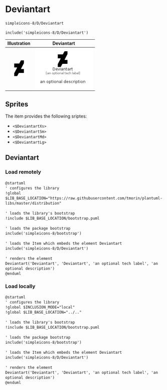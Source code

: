 # Deviantart


```text
simpleicons-8/D/Deviantart
```

```text
include('simpleicons-8/D/Deviantart')
```



| Illustration | Deviantart |
| :---: | :---: |
| ![illustration for Illustration](../../simpleicons-8/D/Deviantart.png) | ![illustration for Deviantart](../../simpleicons-8/D/Deviantart.Local.png) |



## Sprites
The item provides the following sriptes:

- `<$DeviantartXs>`
- `<$DeviantartSm>`
- `<$DeviantartMd>`
- `<$DeviantartLg>`





## Deviantart

### Load remotely
```plantuml
@startuml
' configures the library
!global $LIB_BASE_LOCATION="https://raw.githubusercontent.com/tmorin/plantuml-libs/master/distribution"

' loads the library's bootstrap
!include $LIB_BASE_LOCATION/bootstrap.puml

' loads the package bootstrap
include('simpleicons-8/bootstrap')

' loads the Item which embeds the element Deviantart
include('simpleicons-8/D/Deviantart')

' renders the element
Deviantart('Deviantart', 'Deviantart', 'an optional tech label', 'an optional description')
@enduml
```

### Load locally
```plantuml
@startuml
' configures the library
!global $INCLUSION_MODE="local"
!global $LIB_BASE_LOCATION="../.."

' loads the library's bootstrap
!include $LIB_BASE_LOCATION/bootstrap.puml

' loads the package bootstrap
include('simpleicons-8/bootstrap')

' loads the Item which embeds the element Deviantart
include('simpleicons-8/D/Deviantart')

' renders the element
Deviantart('Deviantart', 'Deviantart', 'an optional tech label', 'an optional description')
@enduml
```

